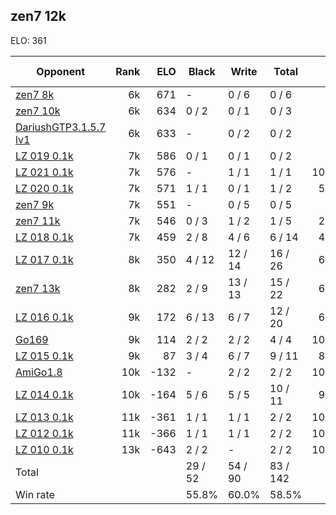 ## zen7 12k ##

ELO: 361

Opponent | Rank | ELO | Black | Write | Total | Win rate
---------|-----:|----:|-------|-------|-------|-------:
[zen7 8k](zen7%208k.md) | 6k | 671 | - | 0 / 6 | 0 / 6 | 0.0%
[zen7 10k](zen7%2010k.md) | 6k | 634 | 0 / 2 | 0 / 1 | 0 / 3 | 0.0%
[DariushGTP3.1.5.7 lv1](DariushGTP3.1.5.7%20lv1.md) | 6k | 633 | - | 0 / 2 | 0 / 2 | 0.0%
[LZ 019 0.1k](LZ%20019%200.1k.md) | 7k | 586 | 0 / 1 | 0 / 1 | 0 / 2 | 0.0%
[LZ 021 0.1k](LZ%20021%200.1k.md) | 7k | 576 | - | 1 / 1 | 1 / 1 | 100.0%
[LZ 020 0.1k](LZ%20020%200.1k.md) | 7k | 571 | 1 / 1 | 0 / 1 | 1 / 2 | 50.0%
[zen7 9k](zen7%209k.md) | 7k | 551 | - | 0 / 5 | 0 / 5 | 0.0%
[zen7 11k](zen7%2011k.md) | 7k | 546 | 0 / 3 | 1 / 2 | 1 / 5 | 20.0%
[LZ 018 0.1k](LZ%20018%200.1k.md) | 7k | 459 | 2 / 8 | 4 / 6 | 6 / 14 | 42.9%
[LZ 017 0.1k](LZ%20017%200.1k.md) | 8k | 350 | 4 / 12 | 12 / 14 | 16 / 26 | 61.5%
[zen7 13k](zen7%2013k.md) | 8k | 282 | 2 / 9 | 13 / 13 | 15 / 22 | 68.2%
[LZ 016 0.1k](LZ%20016%200.1k.md) | 9k | 172 | 6 / 13 | 6 / 7 | 12 / 20 | 60.0%
[Go169](Go169.md) | 9k | 114 | 2 / 2 | 2 / 2 | 4 / 4 | 100.0%
[LZ 015 0.1k](LZ%20015%200.1k.md) | 9k | 87 | 3 / 4 | 6 / 7 | 9 / 11 | 81.8%
[AmiGo1.8](AmiGo1.8.md) | 10k | -132 | - | 2 / 2 | 2 / 2 | 100.0%
[LZ 014 0.1k](LZ%20014%200.1k.md) | 10k | -164 | 5 / 6 | 5 / 5 | 10 / 11 | 90.9%
[LZ 013 0.1k](LZ%20013%200.1k.md) | 11k | -361 | 1 / 1 | 1 / 1 | 2 / 2 | 100.0%
[LZ 012 0.1k](LZ%20012%200.1k.md) | 11k | -366 | 1 / 1 | 1 / 1 | 2 / 2 | 100.0%
[LZ 010 0.1k](LZ%20010%200.1k.md) | 13k | -643 | 2 / 2 | - | 2 / 2 | 100.0%
Total | | | 29 / 52 | 54 / 90 | 83 / 142 | 
Win rate| | | 55.8% | 60.0% | 58.5% | 
